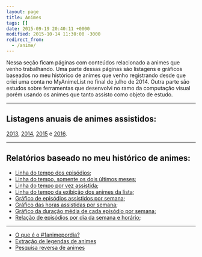 ```yaml
---
layout: page
title: Animes
tags: []
date: 2015-09-19 20:40:11 +0000
modified: 2015-10-14 11:30:00 -3000
redirect_from:
  - /anime/
---
```


Nessa seção ficam páginas com conteúdos relacionado a animes que venho trabalhando. Uma parte
dessas páginas são listagens e gráficos baseados no meu histórico de animes que venho registrando
desde que criei uma conta no MyAnimeList no final de julho de 2014. Outra parte são estudos sobre
ferramentas que desenvolvi no ramo da computação visual porém usando os animes que tanto
assisto como objeto de estudo.

----------

## Listagens anuais de animes assistidos:

[2013](https://qgustavor.tk/animes-assistidos-e-mangás-de-2013/), 
[2014](https://qgustavor.tk/animes-e-mangás-de-2014/),
[2015](https://qgustavor.tk/animes-e-mangás-de-2015/) e 
[2016](https://qgustavor.tk/animes-e-mangás-de-2016/).

----------

## Relatórios baseado no meu histórico de animes:

* [Linha do tempo dos episódios](https://qgustavor.tk/animes/timeline-geral);
* [Linha do tempo, somente os dois últimos meses](https://qgustavor.tk/animes/timeline);
* [Linha do tempo por vez assistida](https://qgustavor.tk/animes/timeline-anime);
* [Linha do tempo da exibição dos animes da lista](https://qgustavor.tk/animes/timeline-exibicao-animes);
* [Gráfico de episódios assistidos por semana](https://qgustavor.tk/animes/relatório-semanal);
* [Gráfico das horas assistidas por semana](https://qgustavor.tk/animes/relatório-semanal-horas);
* [Gráfico da duração média de cada episódio por semana](https://qgustavor.tk/animes/relatório-semanal-duracao);
* [Relação de episódios por dia da semana e horário](https://qgustavor.tk/animes/relatório-dia-da-semana-horário);

----------

* [O que é o #1animepordia?](https://qgustavor.tk/o-que-%C3%A9-o-1animepordia/)
* [Extração de legendas de animes](https://qgustavor.tk/extra%C3%A7%C3%A3o-de-legendas-de-animes/)
* [Pesquisa reversa de animes](https://qgustavor.tk/pesquisa-reversa-de-animes/)
